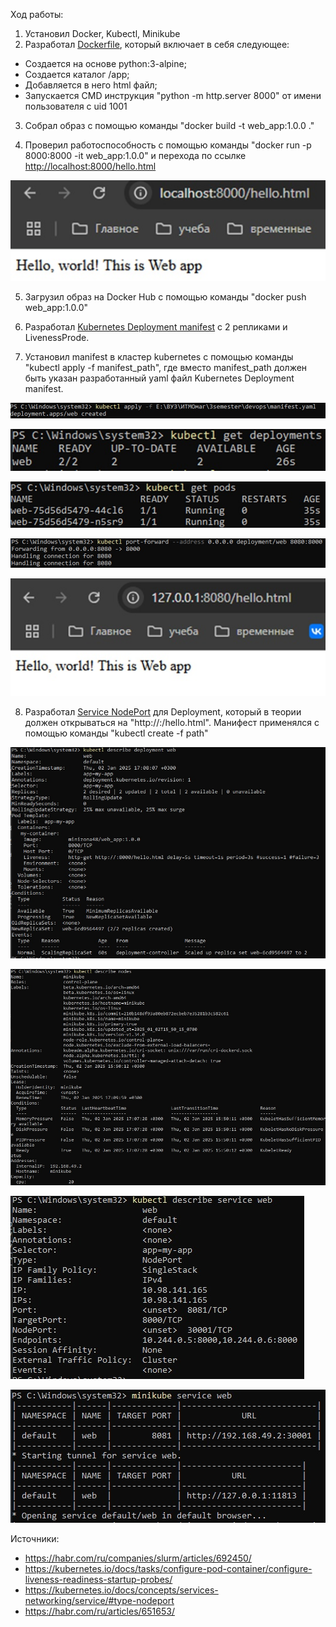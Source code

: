 
Ход работы:

1) Установил Docker, Kubectl, Minikube
2) Разработал [Dockerfile](/devops/DockerFile), который включает в себя следующее:

- Создается на основе python:3-alpine;
- Создается каталог /app;
- Добавляется в него html файл;
- Запускается CMD инструкция "python -m http.server 8000" от имени пользователя с uid 1001

3) Собрал образ c помощью команды "docker build -t web_app:1.0.0 ."

4) Проверил работоспособность с помощью команды "docker run -p 8000:8000 -it web_app:1.0.0" и перехода по ссылке <http://localhost:8000/hello.html>

![Проверка работы образа](/devops/images/test_docker.jpg)

5) Загрузил образ на Docker Hub с помощью команды "docker push web_app:1.0.0"

6) Разработал [Kubernetes Deployment manifest](/devops/manifest.yaml) с 2 репликами и LivenessProde.

7) Установил manifest в кластер kubernetes с помощью команды "kubectl apply -f manifest_path", где вместо manifest_path должен быть указан разработанный yaml файл Kubernetes Deployment manifest.

![Установка манифеста](/devops/images/apply.jpg)

![Получение списка деплойментов](/devops/images/get_depl.jpg)

![Получение списка подов](/devops/images/get_pods.jpg)

![Проброска портов](/devops/images/port_forward.jpg)

![Проверка деплоймента](/devops/images/test_dep.jpg)

8) Разработал [Service NodePort](/devops/service_web.yml) для Deployment, который в теории должен открываться на "http://<Node Ip>:<Node port>/hello.html". Манифест применялся с помощью команды "kubectl create -f path"

![Описание деплоймента](/devops/images/describe_dep.jpg)

![Описание узла](/devops/images/describe_node.jpg)

![Описание сервиса](/devops/images/describe_service.jpg)

![Проброска сервиса](/devops/images/test_service.jpg)

Источники:

- <https://habr.com/ru/companies/slurm/articles/692450/>
- <https://kubernetes.io/docs/tasks/configure-pod-container/configure-liveness-readiness-startup-probes/>
- <https://kubernetes.io/docs/concepts/services-networking/service/#type-nodeport>
- <https://habr.com/ru/articles/651653/>
